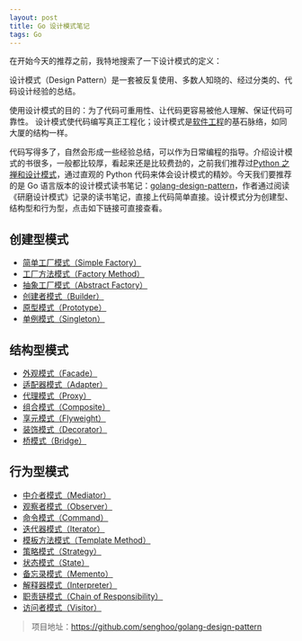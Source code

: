 ```yaml
---
layout: post
title: Go 设计模式笔记
tags: Go
---
```


在开始今天的推荐之前，我特地搜索了一下设计模式的定义：

设计模式（Design Pattern）是一套被反复使用、多数人知晓的、经过分类的、代码设计经验的总结。

使用设计模式的目的：为了代码可重用性、让代码更容易被他人理解、保证代码可靠性。 设计模式使代码编写真正工程化；设计模式是[软件工程](https://baike.baidu.com/item/软件工程/25279)的基石脉络，如同大厦的结构一样。

代码写得多了，自然会形成一些经验总结，可以作为日常编程的指导。介绍设计模式的书很多，一般都比较厚，看起来还是比较费劲的，之前我们推荐过[Python 之禅和设计模式](https://mp.weixin.qq.com/s?__biz=MzA3MzE4ODY0Mg==&mid=2455983402&idx=1&sn=bd70d1f84e65c6a90a77b9fa263388af&chksm=88852167bff2a871f7078743b55f5860a328f7efa27c3ddc2d75d9bdcc1e62fb05186e2abb83&token=2024536618&lang=zh_CN#rd)，通过直观的 Python 代码来体会设计模式的精妙。今天我们要推荐的是 Go 语言版本的设计模式读书笔记：[golang-design-pattern](https://github.com/senghoo/golang-design-pattern)，作者通过阅读《研磨设计模式》记录的读书笔记，直接上代码简单直接。设计模式分为创建型、结构型和行为型，点击如下链接可直接查看。

## 创建型模式

- [简单工厂模式（Simple Factory）](https://github.com/senghoo/golang-design-pattern/tree/master/00_simple_factory)
- [工厂方法模式（Factory Method）](https://github.com/senghoo/golang-design-pattern/tree/master/04_factory_method)
- [抽象工厂模式（Abstract Factory）](https://github.com/senghoo/golang-design-pattern/tree/master/05_abstract_factory)
- [创建者模式（Builder）](https://github.com/senghoo/golang-design-pattern/tree/master/06_builder)
- [原型模式（Prototype）](https://github.com/senghoo/golang-design-pattern/tree/master/07_prototype)
- [单例模式（Singleton）](https://github.com/senghoo/golang-design-pattern/tree/master/03_singleton)

## 结构型模式

- [外观模式（Facade）](https://github.com/senghoo/golang-design-pattern/tree/master/01_facade)
- [适配器模式（Adapter）](https://github.com/senghoo/golang-design-pattern/tree/master/02_adapter)
- [代理模式（Proxy）](https://github.com/senghoo/golang-design-pattern/tree/master/09_proxy)
- [组合模式（Composite）](https://github.com/senghoo/golang-design-pattern/tree/master/13_composite)
- [享元模式（Flyweight）](https://github.com/senghoo/golang-design-pattern/tree/master/18_flyweight)
- [装饰模式（Decorator）](https://github.com/senghoo/golang-design-pattern/tree/master/20_decorator)
- [桥模式（Bridge）](https://github.com/senghoo/golang-design-pattern/tree/master/22_bridge)

## 行为型模式

- [中介者模式（Mediator）](https://github.com/senghoo/golang-design-pattern/tree/master/08_mediator)
- [观察者模式（Observer）](https://github.com/senghoo/golang-design-pattern/tree/master/10_observer)
- [命令模式（Command）](https://github.com/senghoo/golang-design-pattern/tree/master/11_command)
- [迭代器模式（Iterator）](https://github.com/senghoo/golang-design-pattern/tree/master/12_iterator)
- [模板方法模式（Template Method）](https://github.com/senghoo/golang-design-pattern/tree/master/14_template_method)
- [策略模式（Strategy）](https://github.com/senghoo/golang-design-pattern/tree/master/15_strategy)
- [状态模式（State）](https://github.com/senghoo/golang-design-pattern/tree/master/16_state)
- [备忘录模式（Memento）](https://github.com/senghoo/golang-design-pattern/tree/master/17_memento)
- [解释器模式（Interpreter）](https://github.com/senghoo/golang-design-pattern/tree/master/19_interpreter)
- [职责链模式（Chain of Responsibility）](https://github.com/senghoo/golang-design-pattern/tree/master/21_chain_of_responsibility)
- [访问者模式（Visitor）](https://github.com/senghoo/golang-design-pattern/tree/master/23_visitor)

> 项目地址：https://github.com/senghoo/golang-design-pattern
